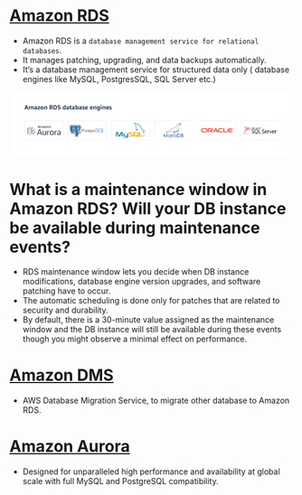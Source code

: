 
# [Amazon RDS](https://aws.amazon.com/rds/) 
- Amazon RDS is a `database management service for relational databases`. 
- It manages patching, upgrading, and data backups automatically. 
- It’s a database management service for structured data only ( database engines like MySQL, PostgresSQL, SQL Server etc.)

![img.png](../assests/RDS_database_engines.png)

# What is a maintenance window in Amazon RDS? Will your DB instance be available during maintenance events?
- RDS maintenance window lets you decide when DB instance modifications, database engine version upgrades, and software patching have to occur.
- The automatic scheduling is done only for patches that are related to security and durability.
- By default, there is a 30-minute value assigned as the maintenance window and the DB instance will still be available during these events though you might observe a minimal effect on performance.

# [Amazon DMS](https://aws.amazon.com/dms/)
- AWS Database Migration Service, to migrate other database to Amazon RDS.

# [Amazon Aurora](https://aws.amazon.com/rds/aurora/)
- Designed for unparalleled high performance and availability at global scale with full MySQL and PostgreSQL compatibility.